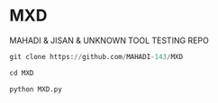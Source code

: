# MXD
MAHADI &amp; JISAN &amp; UNKNOWN TOOL TESTING REPO

```python
git clone https://github.com/MAHADI-143/MXD

cd MXD

python MXD.py
